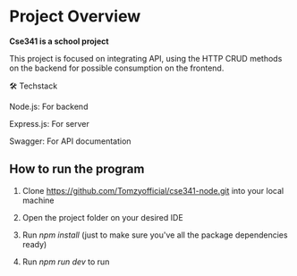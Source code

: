 # Project Overview

**Cse341 is a school project**

This project is focused on integrating API, using the HTTP CRUD methods on the backend for possible consumption on the frontend.

🛠 Techstack

Node.js: For backend

Express.js: For server

Swagger: For API documentation

## How to run the program

1. Clone https://github.com/Tomzyofficial/cse341-node.git into your local machine

2. Open the project folder on your desired IDE

3. Run _npm install_ (just to make sure you've all the package dependencies ready)

4. Run _npm run dev_ to run
